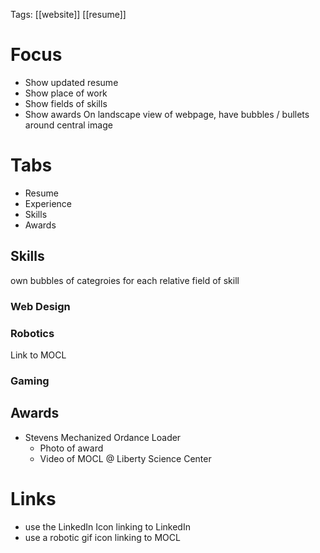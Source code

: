 Tags: [[website]] [[resume]]

# Focus
- Show updated resume
- Show place of work
- Show fields of skills
- Show awards
On landscape view of webpage, have bubbles / bullets around central image

# Tabs

- Resume
- Experience
- Skills
- Awards

## Skills
own bubbles of categroies for each relative field of skill

### Web Design


### Robotics
Link to MOCL

### Gaming


## Awards

- Stevens Mechanized Ordance Loader
	- Photo of award
	- Video of MOCL @ Liberty Science Center

# Links

- use the LinkedIn Icon linking to LinkedIn
- use a robotic gif icon linking to MOCL